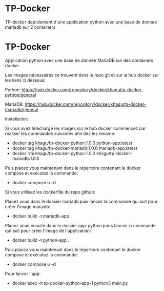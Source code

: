 # TP-Docker
TP-docker deploiement d'une application python avec une base de donnee mariadb sur 2 containers

# TP-Docker
Application python avec une base de donnée MariaDB sur des containers docker

Les images nécessaires ce trouvent dans le repo git et sur le hub docker sur les liens ci dessous:

Python: https://hub.docker.com/repository/docker/khagu/tp-docker-python/general

MariaDB: https://hub.docker.com/repository/docker/khagu/tp-docker-mariadb/general

Installation:

Si vous avez téléchargé les images sur le hub docker commencez par réaliser les commandes suivantes afin des les rename:
- docker tag khagu/tp-docker-python:1.0.0 python-app:latest
- docker tag khagu/tp-docker-mariadb:1.0.0 mariadb-app:latest
- docker rmi khagu/tp-docker-python:1.0.0 khagu/tp-docker-mariadb:1.0.0

Puis placez vous maintenant dans le répertoire contenant le docker compose et exécutez la commande:
- docker compose u -d


Si vous utilisez les dockerfile du repo github:

Placez vous dans le dossier mariadb puis lancez la commande qui suit pour créer l'image maraidb:
- docker build -t mariadb-app .

Placez vous ensuite dans le dossier app-python pous lancez la commande qui suit pour créer l'image de l'application:
- docker build -t python-app .

Puis placez vous maintenant dans le répertoire contenant le docker compose et exécutez la commande:
- docker compose u -d

Pour lancer l'app:
- docker exec -it tp-docker-python-app-1 python3 main.py
